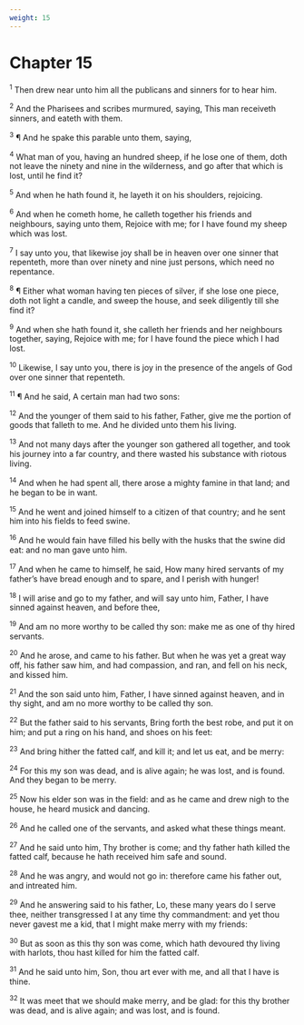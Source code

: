 ```yaml
---
weight: 15
---
```


# Chapter 15

<sup>1</sup> Then drew near unto him all the publicans and sinners for to hear him. 

<sup>2</sup> And the Pharisees and scribes murmured, saying, This man receiveth sinners, and eateth with them. 

<sup>3</sup> ¶ And he spake this parable unto them, saying, 

<sup>4</sup> What man of you, having an hundred sheep, if he lose one of them, doth not leave the ninety and nine in the wilderness, and go after that which is lost, until he find it? 

<sup>5</sup> And when he hath found it, he layeth it on his shoulders, rejoicing. 

<sup>6</sup> And when he cometh home, he calleth together his friends and neighbours, saying unto them, Rejoice with me; for I have found my sheep which was lost. 

<sup>7</sup> I say unto you, that likewise joy shall be in heaven over one sinner that repenteth, more than over ninety and nine just persons, which need no repentance. 

<sup>8</sup> ¶ Either what woman having ten pieces of silver, if she lose one piece, doth not light a candle, and sweep the house, and seek diligently till she find it? 

<sup>9</sup> And when she hath found it, she calleth her friends and her neighbours together, saying, Rejoice with me; for I have found the piece which I had lost. 

<sup>10</sup> Likewise, I say unto you, there is joy in the presence of the angels of God over one sinner that repenteth. 

<sup>11</sup> ¶ And he said, A certain man had two sons: 

<sup>12</sup> And the younger of them said to his father, Father, give me the portion of goods that falleth to me. And he divided unto them his living. 

<sup>13</sup> And not many days after the younger son gathered all together, and took his journey into a far country, and there wasted his substance with riotous living. 

<sup>14</sup> And when he had spent all, there arose a mighty famine in that land; and he began to be in want. 

<sup>15</sup> And he went and joined himself to a citizen of that country; and he sent him into his fields to feed swine. 

<sup>16</sup> And he would fain have filled his belly with the husks that the swine did eat: and no man gave unto him. 

<sup>17</sup> And when he came to himself, he said, How many hired servants of my father’s have bread enough and to spare, and I perish with hunger! 

<sup>18</sup> I will arise and go to my father, and will say unto him, Father, I have sinned against heaven, and before thee, 

<sup>19</sup> And am no more worthy to be called thy son: make me as one of thy hired servants. 

<sup>20</sup> And he arose, and came to his father. But when he was yet a great way off, his father saw him, and had compassion, and ran, and fell on his neck, and kissed him. 

<sup>21</sup> And the son said unto him, Father, I have sinned against heaven, and in thy sight, and am no more worthy to be called thy son. 

<sup>22</sup> But the father said to his servants, Bring forth the best robe, and put it on him; and put a ring on his hand, and shoes on his feet: 

<sup>23</sup> And bring hither the fatted calf, and kill it; and let us eat, and be merry: 

<sup>24</sup> For this my son was dead, and is alive again; he was lost, and is found. And they began to be merry. 

<sup>25</sup> Now his elder son was in the field: and as he came and drew nigh to the house, he heard musick and dancing. 

<sup>26</sup> And he called one of the servants, and asked what these things meant. 

<sup>27</sup> And he said unto him, Thy brother is come; and thy father hath killed the fatted calf, because he hath received him safe and sound. 

<sup>28</sup> And he was angry, and would not go in: therefore came his father out, and intreated him. 

<sup>29</sup> And he answering said to his father, Lo, these many years do I serve thee, neither transgressed I at any time thy commandment: and yet thou never gavest me a kid, that I might make merry with my friends: 

<sup>30</sup> But as soon as this thy son was come, which hath devoured thy living with harlots, thou hast killed for him the fatted calf. 

<sup>31</sup> And he said unto him, Son, thou art ever with me, and all that I have is thine. 

<sup>32</sup> It was meet that we should make merry, and be glad: for this thy brother was dead, and is alive again; and was lost, and is found. 


